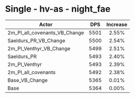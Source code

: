# Single - hv-as - night_fae
| Actor | DPS | Increase |
|---|:---:|:---:|
|2m_PI_all_covenants_VB_Change|5501|2.55%|
|Saeldurs_PR_VB_Change|5500|2.54%|
|2m_PI_Venthyr_VB_Change|5499|2.51%|
|Saeldurs_PR|5493|2.40%|
|2m_PI_Venthyr|5493|2.39%|
|2m_PI_all_covenants|5492|2.38%|
|Base_VB_Change|5365|0.01%|
|Base|5364|0.00%|
